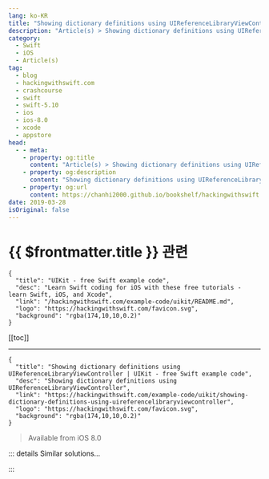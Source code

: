 ```yaml
---
lang: ko-KR
title: "Showing dictionary definitions using UIReferenceLibraryViewController"
description: "Article(s) > Showing dictionary definitions using UIReferenceLibraryViewController"
category:
  - Swift
  - iOS
  - Article(s)
tag: 
  - blog
  - hackingwithswift.com
  - crashcourse
  - swift
  - swift-5.10
  - ios
  - ios-8.0
  - xcode
  - appstore
head:
  - - meta:
    - property: og:title
      content: "Article(s) > Showing dictionary definitions using UIReferenceLibraryViewController"
    - property: og:description
      content: "Showing dictionary definitions using UIReferenceLibraryViewController"
    - property: og:url
      content: https://chanhi2000.github.io/bookshelf/hackingwithswift.com/example-code/uikit/showing-dictionary-definitions-using-uireferencelibraryviewcontroller.html
date: 2019-03-28
isOriginal: false
---
```


# {{ $frontmatter.title }} 관련

```component VPCard
{
  "title": "UIKit - free Swift example code",
  "desc": "Learn Swift coding for iOS with these free tutorials - learn Swift, iOS, and Xcode",
  "link": "/hackingwithswift.com/example-code/uikit/README.md",
  "logo": "https://hackingwithswift.com/favicon.svg",
  "background": "rgba(174,10,10,0.2)"
}
```

[[toc]]

---

```component VPCard
{
  "title": "Showing dictionary definitions using UIReferenceLibraryViewController | UIKit - free Swift example code",
  "desc": "Showing dictionary definitions using UIReferenceLibraryViewController",
  "link": "https://hackingwithswift.com/example-code/uikit/showing-dictionary-definitions-using-uireferencelibraryviewcontroller",
  "logo": "https://hackingwithswift.com/favicon.svg",
  "background": "rgba(174,10,10,0.2)"
}
```

> Available from iOS 8.0

<!-- TODO: 작성 -->

<!--
UIKit has a built-in dictionary and a built-in way of showing definitions for that dictionary, all done using `UIReferenceLibraryViewController`. Before you try using it, you should call its `dictionaryHasDefinition()` method to make sure a definition exists, like this:

```swift
if UIReferenceLibraryViewController.dictionaryHasDefinition(forTerm: "Swift") {
    // code
}
```

If a definition exists, you create an instance of the view controller using the word you want to show, then present is as normal:

```swift
let referenceVC = UIReferenceLibraryViewController(term: "Swift")
present(referenceVC, animated: true)
```

-->

::: details Similar solutions…

<!--
/example-code/language/what-is-a-dictionary">What is a dictionary? 
/example-code/language/how-to-transform-a-dictionary-using-mapvalues">How to transform a dictionary using mapValues() 
/example-code/language/how-to-specify-default-values-for-dictionary-keys">How to specify default values for dictionary keys 
/quick-start/swiftui/showing-and-hiding-form-rows">Showing and hiding form rows 
/quick-start/swiftui/how-to-create-multi-column-lists-using-table">How to create multi-column lists using Table</a>
-->

:::

